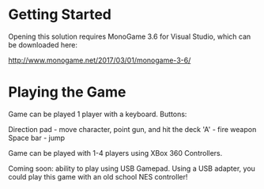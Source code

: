 # Getting Started

Opening this solution requires MonoGame 3.6 for Visual Studio, which can be downloaded here:

http://www.monogame.net/2017/03/01/monogame-3-6/

# Playing the Game

Game can be played 1 player with a keyboard. Buttons:

Direction pad - move character, point gun, and hit the deck
'A' - fire weapon
Space bar - jump

Game can be played with 1-4 players using XBox 360 Controllers. 

Coming soon: ability to play using USB Gamepad. Using a USB adapter, you could play this game with an old school NES controller!

